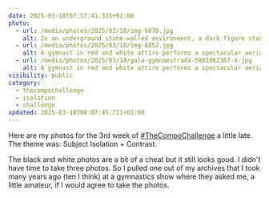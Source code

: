 ```yaml
---
date: 2025-03-18T07:57:41.535+01:00
photo:
  - url: /media/photos/2025/03/18/img-6870.jpg
    alt: In an underground stone-walled environment, a dark figure stands near a circular sign mounted on a pole. Dramatic lighting creates strong contrast between shadows and light, isolating the silhouette against the textured wall. The black and white atmosphere enhances the scene's mysterious nature.
  - url: /media/photos/2025/03/18/img-6852.jpg
    alt: A gymnast in red and white attire performs a spectacular aerial figure, her body suspended horizontally in mid-air. Against a grey gridded wall background, her dynamic movement creates striking contrast. Below, several spotters raise their arms, ready to catch her. The vivid red of her outfit against the monochromatic environment highlights the athletic performance.
  - url: /media/photos/2025/03/18/gala-gymnaestrada-5901062367-o.jpg
    alt: A gymnast in red and white attire performs a spectacular aerial figure, her body suspended horizontally in mid-air. Against a grey gridded wall background, her dynamic movement creates striking contrast. Below, several spotters raise their arms, ready to catch her. The vivid red of her outfit against the monochromatic environment highlights the athletic performance.
visibility: public
category:
  - thecompochallenge
  - isolation
  - challenge
updated: 2025-03-18T08:07:45.711+01:00
---
```


Here are my photos for the 3rd week of [#TheCompoChallenge](https://social.lol/tags/thecompochallenge) a little late. The theme was: Subject Isolation + Contrast.
 
The black and white photos are a bit of a cheat but it still looks good.
I didn't have time to take three photos. So I pulled one out of my archives that I took many years ago (ten I think) at a gymnastics show where they asked me, a little amateur, if I would agree to take the photos.
